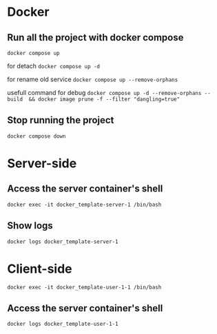 # Docker

## Run all the project with docker compose
`docker compose up`

for detach
`docker compose up -d`

for rename old service
`docker compose up --remove-orphans`

usefull command for debug
`docker compose up -d --remove-orphans --build  && docker image prune -f --filter "dangling=true"`

## Stop running the project
`docker compose down`


# Server-side
## Access the server container's shell
`docker exec -it docker_template-server-1 /bin/bash`

## Show logs
`docker logs docker_template-server-1`

# Client-side
`docker exec -it docker_template-user-1-1 /bin/bash`

## Access the server container's shell
`docker logs docker_template-user-1-1`


